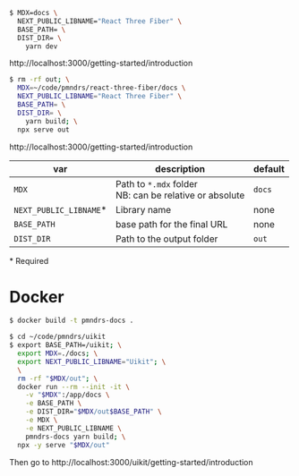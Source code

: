 ```sh
$ MDX=docs \
  NEXT_PUBLIC_LIBNAME="React Three Fiber" \
  BASE_PATH= \
  DIST_DIR= \
    yarn dev
```

http://localhost:3000/getting-started/introduction

```sh
$ rm -rf out; \
  MDX=~/code/pmndrs/react-three-fiber/docs \
  NEXT_PUBLIC_LIBNAME="React Three Fiber" \
  BASE_PATH= \
  DIST_DIR= \
    yarn build; \
  npx serve out
```

http://localhost:3000/getting-started/introduction

| var                     | description                                               | default |
| ----------------------- | --------------------------------------------------------- | ------- |
| `MDX`                   | Path to `*.mdx` folder<br>NB: can be relative or absolute | `docs`  |
| `NEXT_PUBLIC_LIBNAME`\* | Library name                                              | none    |
| `BASE_PATH`             | base path for the final URL                               | none    |
| `DIST_DIR`              | Path to the output folder                                 | `out`   |

\* Required

# Docker

```sh
$ docker build -t pmndrs-docs .
```

```sh
$ cd ~/code/pmndrs/uikit
$ export BASE_PATH=/uikit; \
  export MDX=./docs; \
  export NEXT_PUBLIC_LIBNAME="Uikit"; \
  \
  rm -rf "$MDX/out"; \
  docker run --rm --init -it \
    -v "$MDX":/app/docs \
    -e BASE_PATH \
    -e DIST_DIR="$MDX/out$BASE_PATH" \
    -e MDX \
    -e NEXT_PUBLIC_LIBNAME \
    pmndrs-docs yarn build; \
  npx -y serve "$MDX/out"
```

Then go to http://localhost:3000/uikit/getting-started/introduction
